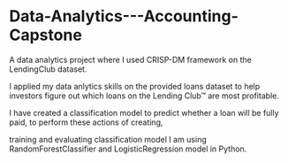 # Data-Analytics---Accounting-Capstone
A data analytics project where I used CRISP-DM framework on the LendingClub dataset.


I applied my data anlytics skills on the provided loans dataset to help investors figure out which loans on the Lending Club™ are most profitable.


I have created a classification model to predict whether a loan will be fully paid, to perform these actions of creating,

training and evaluating classification model I am using RandomForestClassifier and LogisticRegression model in Python.
